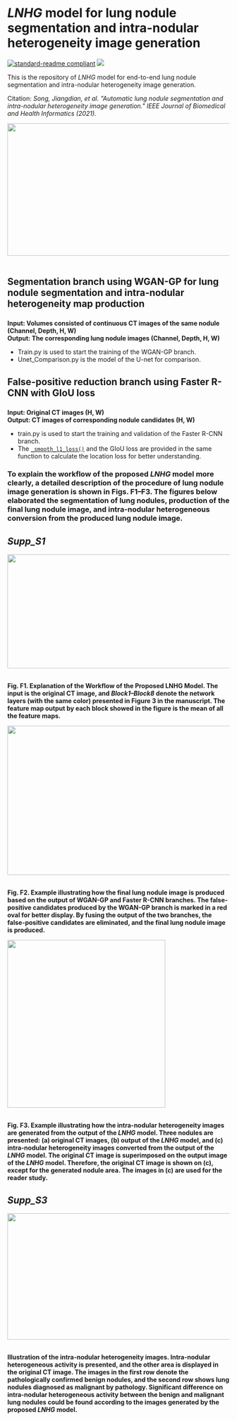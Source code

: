 # *LNHG* model for lung nodule segmentation and intra-nodular heterogeneity image generation

[![standard-readme compliant](https://img.shields.io/badge/Readme-standard-brightgreen.svg?style=flat-square)](https://github.com/JD910/LNHG/blob/main/README.md)
![](https://img.shields.io/badge/Pytorch-1.7.1-brightgreen.svg?style=flat-square)

This is the repository of *LNHG* model for end-to-end lung nodule segmentation and intra-nodular heterogeneity image generation.

Citation: *Song, Jiangdian, et al. "Automatic lung nodule segmentation and intra-nodular heterogeneity image generation." IEEE Journal of Biomedical and Health Informatics (2021).*

<div align=left><img width="610" height="300" src="https://github.com/JD910/LNHG/blob/main/Segmentation/Images/Fig2-New.jpg"/></div><br />


## Segmentation branch using WGAN-GP for lung nodule segmentation and intra-nodular heterogeneity map production
### 
**Input: Volumes consisted of continuous CT images of the same nodule (Channel, Depth, H, W)**<br />
**Output: The corresponding lung nodule images (Channel, Depth, H, W)**<br />
* Train.py is used to start the training of the WGAN-GP branch.<br />
* Unet_Comparison.py is the model of the U-net for comparison.

## False-positive reduction branch using Faster R-CNN with GIoU loss<br />
### 
**Input:  Original CT images (H, W)**<br />
**Output: CT images of corresponding nodule candidates (H, W)**<br />

* train.py is used to start the training and validation of the Faster R-CNN branch.<br />
* The [```_smooth_l1_loss()```](https://github.com/JD910/LNHG/blob/main/Detection/trainer.py#L112) and the GIoU loss are provided in the same function to calculate the location loss for better understanding. <br/>

### To explain the workflow of the proposed *LNHG* model more clearly, a detailed description of the procedure of lung nodule image generation is shown in Figs. F1–F3. The figures below elaborated the segmentation of lung nodules, production of the final lung nodule image, and intra-nodular heterogeneous conversion from the produced lung nodule image.

## *Supp_S1*
<div align=left><img width="800" height="258" src="https://github.com/JD910/LNHG/blob/main/Segmentation/Images/Fig_F1.jpg"/></div><br />

**Fig. F1. Explanation of the Workflow of the Proposed LNHG Model. The input is the original CT image, and *Block1–Block8* denote the network layers (with the same color) presented in Figure 3 in the manuscript. The feature map output by each block showed in the figure is the mean of all the feature maps.**<br />

<div align=left><img width="610" height="338" src="https://github.com/JD910/LNHG/blob/main/Segmentation/Images/Fig-github.jpg"/></div><br />

**Fig. F2. Example illustrating how the final lung nodule image is produced based on the output of WGAN-GP and Faster R-CNN branches. The false-positive candidates produced by the WGAN-GP branch is marked in a red oval for better display. By fusing the output of the two branches, the false-positive candidates are eliminated, and the final lung nodule image is produced.**<br />

<div align=left><img width="358" height="380" src="https://github.com/JD910/LNHG/blob/main/Segmentation/Images/Fig_F3.jpg"/></div><br />

**Fig. F3. Example illustrating how the intra-nodular heterogeneity images are generated from the output of the *LNHG* model. Three nodules are presented: (a) original CT images, (b) output of the *LNHG* model, and (c) intra-nodular heterogeneity images converted from the output of the *LNHG* model. The original CT image is superimposed on the output image of the *LNHG* model. Therefore, the original CT image is shown on (c), except for the generated nodule area. The images in (c) are used for the reader study.**<br />

## *Supp_S3*
<div align=left><img width="700" height="286" src="https://github.com/JD910/LNHG/blob/main/Segmentation/Images/Benign and malignant.jpg"/></div><br />

**Illustration of the intra-nodular heterogeneity images. Intra-nodular heterogeneous activity is presented, and the other area is displayed in the original CT image. The images in the first row denote the pathologically confirmed benign nodules, and the second row shows lung nodules diagnosed as malignant by pathology. Significant difference on intra-nodular heterogeneous activity between the benign and malignant lung nodules could be found according to the images generated by the proposed *LNHG* model.**<br />
